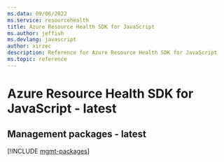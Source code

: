 ```yaml
---
ms.data: 09/06/2022
ms.service: resourcehealth
title: Azure Resource Health SDK for JavaScript
ms.author: jeffish
ms.devlang: javascript
author: xirzec
description: Reference for Azure Resource Health SDK for JavaScript
ms.topic: reference
---
```

# Azure Resource Health SDK for JavaScript - latest

## Management packages - latest
[!INCLUDE [mgmt-packages](resource-health-mgmt-index.md)]